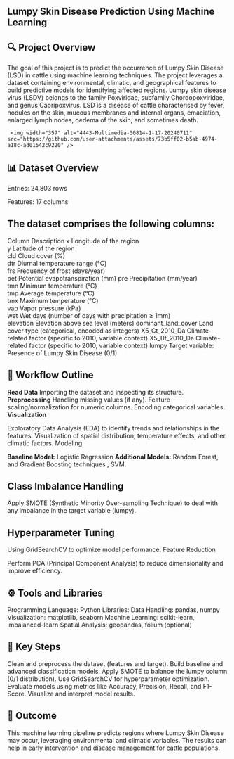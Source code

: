 ## Lumpy Skin Disease Prediction Using Machine Learning
## 🔍 Project Overview
The goal of this project is to predict the occurrence of Lumpy Skin Disease (LSD) in cattle using machine learning techniques. The project leverages a dataset containing environmental, climatic, and geographical features to build predictive models for identifying affected regions.
Lumpy skin disease virus (LSDV) belongs to the family Poxviridae, subfamily Chordopoxviridae, and genus Capripoxvirus. LSD is a disease of cattle characterised by fever, nodules on the skin, mucous membranes and internal organs, emaciation, enlarged lymph nodes, oedema of the skin, and sometimes death.


     <img width="357" alt="4443-Multimedia-30814-1-17-20240711" src="https://github.com/user-attachments/assets/73b5ff02-b5ab-4974-a18c-ad01542c9220" /> 
     
## 📊 Dataset Overview
Entries: 24,803 rows

Features: 17 columns

## The dataset comprises the following columns:

Column  	Description	
x	        Longitude of the region	 
y	        Latitude of the region	
cld	      Cloud cover (%)	
dtr	      Diurnal temperature range (°C)	
frs	      Frequency of frost (days/year)	
pet	      Potential evapotranspiration (mm)	
pre      	Precipitation (mm/year)	 
tmn       Minimum temperature (°C)	
tmp	      Average temperature (°C)	
tmx	      Maximum temperature (°C)	
vap     	Vapor pressure (kPa)	
wet       Wet days (number of days with precipitation ≥ 1mm)	
elevation	 Elevation above sea level (meters)	
dominant_land_cover	Land cover type (categorical, encoded as integers)
X5_Ct_2010_Da	Climate-related factor (specific to 2010, variable context)	
X5_Bf_2010_Da	Climate-related factor (specific to 2010, variable context)	
lumpy	Target variable:  Presence of Lumpy Skin Disease (0/1)	

## 📂 Workflow Outline
**Read Data**
Importing the dataset and inspecting its structure.
**Preprocessing**
Handling missing values (if any).
Feature scaling/normalization for numeric columns.
Encoding categorical variables.
**Visualization**

Exploratory Data Analysis (EDA) to identify trends and relationships in the features.
Visualization of spatial distribution, temperature effects, and other climatic factors.
Modeling

**Baseline Model:** Logistic Regression 
**Additional Models:**  Random Forest, and Gradient Boosting techniques , SVM.
## Class Imbalance Handling

Apply SMOTE (Synthetic Minority Over-sampling Technique) to deal with any imbalance in the target variable (lumpy).
## Hyperparameter Tuning

Using GridSearchCV to optimize model performance.
Feature Reduction

Perform PCA (Principal Component Analysis) to reduce dimensionality and improve efficiency.
## ⚙️ Tools and Libraries
Programming Language: Python
Libraries:
Data Handling: pandas, numpy
Visualization: matplotlib, seaborn
Machine Learning: scikit-learn, imbalanced-learn
Spatial Analysis: geopandas, folium (optional)

## 🔑 Key Steps
Clean and preprocess the dataset (features and target).
Build baseline and advanced classification models.
Apply SMOTE to balance the lumpy column (0/1 distribution).
Use GridSearchCV for hyperparameter optimization.
Evaluate models using metrics like Accuracy, Precision, Recall, and F1-Score.
Visualize and interpret model results.
## 🎯 Outcome
This machine learning pipeline predicts regions where Lumpy Skin Disease may occur, leveraging environmental and climatic variables. The results can help in early intervention and disease management for cattle populations.

